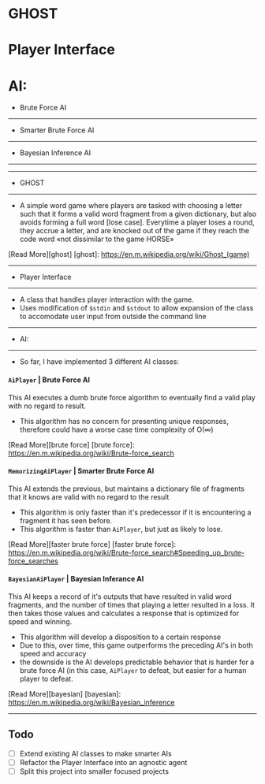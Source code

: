 # GHOST
# Player Interface
# AI:
+ Brute Force AI
---
+ Smarter Brute Force AI
---
+ Bayesian Inference AI
---
***
+ GHOST
---

* A simple word game where players are tasked with choosing a letter such that it forms a valid word fragment from a given dictionary, but also avoids forming a full word [lose case]. Everytime a player loses a round, they accrue a letter, and are knocked out of the game if they reach the code word «not dissimilar to the game HORSE»

[Read More][ghost]
[ghost]: https://en.m.wikipedia.org/wiki/Ghost_(game)
***
+ Player Interface
---

* A class that handles player interaction with the game.
* Uses modification of `$stdin` and `$stdout` to allow expansion of the class to accomodate user input from outside the command line
***
+ AI:
---

* So far, I have implemented 3 different AI classes:


####  `AiPlayer` | Brute Force AI
This AI executes a dumb brute force algorithm to eventually find a valid play with no regard to result.
* This algorithm has no concern for presenting unique responses, therefore could have a worse case time complexity of O(∞)

[Read More][brute force]
[brute force]: https://en.m.wikipedia.org/wiki/Brute-force_search

####  `MemorizingAiPlayer` | Smarter Brute Force AI
This AI extends the previous, but maintains a dictionary file of fragments that it knows are valid with no regard to the result
* This algorithm is only faster than it's predecessor if it is encountering a fragment it has seen before.
* This algorithm is faster than `AiPlayer`, but just as likely to lose.

[Read More][faster brute force]
[faster brute force]: https://en.m.wikipedia.org/wiki/Brute-force_search#Speeding_up_brute-force_searches

####  `BayesianAiPlayer` | Bayesian Inferance AI
This AI keeps a record of it's outputs that have resulted in valid word fragments, and the number of times that playing a letter resulted in a loss. It then takes those values and calculates a response that is optimized for speed and winning.
* This algorithm will develop a disposition to a certain response
* Due to this, over time, this game outperforms the preceding AI's in both speed and accuracy
* the downside is the AI develops predictable behavior that is harder for a brute force AI (in this case, `AiPlayer` to defeat, but easier for a human player to defeat.

[Read More][bayesian]
[bayesian]: https://en.m.wikipedia.org/wiki/Bayesian_inference

***
##  Todo
- [ ]  Extend existing AI classes to make smarter AIs
- [ ]  Refactor the Player Interface into an agnostic agent
- [ ]  Split this project into smaller focused projects
